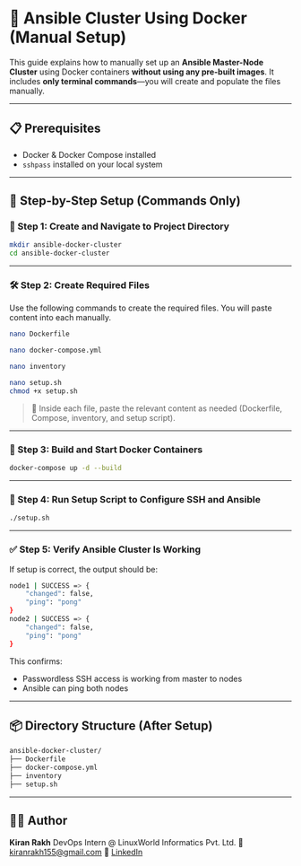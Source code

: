 
# 🐳 Ansible Cluster Using Docker (Manual Setup)

This guide explains how to manually set up an **Ansible Master-Node Cluster** using Docker containers **without using any pre-built images**. It includes **only terminal commands**—you will create and populate the files manually.

---

## 📋 Prerequisites

- Docker & Docker Compose installed
- `sshpass` installed on your local system

---

## 🚀 Step-by-Step Setup (Commands Only)

### 📁 Step 1: Create and Navigate to Project Directory

```bash
mkdir ansible-docker-cluster
cd ansible-docker-cluster
````

---

### 🛠️ Step 2: Create Required Files

Use the following commands to create the required files. You will paste content into each manually.

```bash
nano Dockerfile
```

```bash
nano docker-compose.yml
```

```bash
nano inventory
```

```bash
nano setup.sh
chmod +x setup.sh
```

> 📝 Inside each file, paste the relevant content as needed (Dockerfile, Compose, inventory, and setup script).

---

### 🧱 Step 3: Build and Start Docker Containers

```bash
docker-compose up -d --build
```

---

### 🔐 Step 4: Run Setup Script to Configure SSH and Ansible

```bash
./setup.sh
```

---

### ✅ Step 5: Verify Ansible Cluster Is Working

If setup is correct, the output should be:

```bash
node1 | SUCCESS => {
    "changed": false,
    "ping": "pong"
}
node2 | SUCCESS => {
    "changed": false,
    "ping": "pong"
}
```

This confirms:

* Passwordless SSH access is working from master to nodes
* Ansible can ping both nodes

---

## 📦 Directory Structure (After Setup)

```bash
ansible-docker-cluster/
├── Dockerfile
├── docker-compose.yml
├── inventory
├── setup.sh
```

---

## 👨‍💻 Author

**Kiran Rakh**
DevOps Intern @ LinuxWorld Informatics Pvt. Ltd.
📧 [kiranrakh155@gmail.com](mailto:kiranrakh155@gmail.com)
🔗 [LinkedIn](https://www.linkedin.com/in/kiran-rakh)

```


